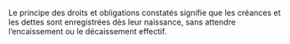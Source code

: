 Le principe des droits et obligations constatés signifie que les créances et les dettes sont enregistrées dès leur naissance, sans attendre l’encaissement ou le décaissement effectif.